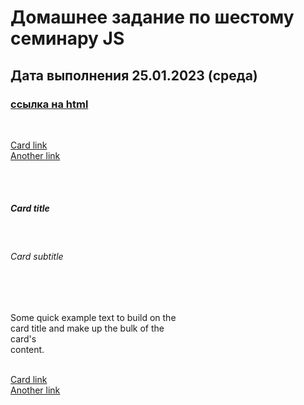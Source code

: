 # Домашнее задание по шестому семинару JS

## Дата выполнения 25.01.2023 (среда)



### [ссылка на html](https://olegsamy.github.io/6DZ_JS/index.html) 


<!-- <br>
Выполнить все задачи в теге script. Комментарии, в которых написаны задачи, не <br>
стирать, код с решением задачи пишем под комментарием. <br>
--> <br>

<a href="#" class="card-link">Card link</a> <br>
<a href="#" class="card-link">Another link</a> <br>

<div class="card" style="width: 18rem;"> <br>
<div class="card-body"> <br>
<h5 class="card-title" data-number="100">Card title</h5> <br>
<h6 class="card-subtitle mb-2 text-muted">Card subtitle</h6> <br>
<p class="card-text" data-number="50"> <br>
Some quick example text to build on the card title and make up the bulk of the card's <br>
content. <br>
</p> <br>
<a href="#" id="super_link" class="card-link">Card link</a> <br>
<a href="#" class="card-link" data-number="50">Another link</a> <br>
</div> <br>
</div> <br>

<script> <br>
"use strict"; <br>

/* <br>
### 1. Найти по id, используя getElementById, элемент с id равным "super_link" и <br>
вывести этот элемент в консоль. <br>
*/ <br>

/*
2. Внутри всех элементов на странице, которые имеют класс "card-link",
поменяйте текст внутри элемента на "ссылка".
*/

/*
3. Найти все элементы на странице с классом "card-link", которые лежат в
элементе с классом "card-body" и вывести полученную коллекцию в консоль.
*/

/*
4. Найти первый попавшийся элемент на странице у которого есть атрибут
data-number со значением 50 и вывести его в консоль.
*/

/*
5. Выведите содержимое тега title в консоль.
*/

/*
6. Получите элемент с классом "card-title" и выведите его родительский узел
в консоль.
*/

/*
7. Создайте тег p, запишите внутри него текст "Привет" и добавьте созданный
тег в начало элемента, который имеет класс "card".
*/

/*
8. Удалите тег h6 на странице.
*/
